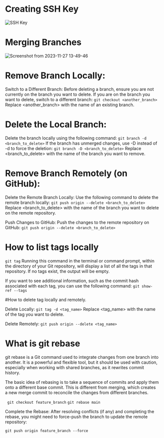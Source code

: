 # Creating SSH Key
![SSH Key](https://github.com/aishabendary/Git_Day2/assets/144475232/fd3ca6b6-ca61-4fa9-bd8c-72438f40d8f4)


# Merging Branches

![Screenshot from 2023-11-27 13-49-46](https://github.com/aishabendary/Git_Day2/assets/144475232/2eba4949-5fe7-4e5e-bf99-9412d862657c)


# Remove Branch Locally:
Switch to a Different Branch:
Before deleting a branch, ensure you are not currently on the branch you want to delete. If you are on the branch you want to delete, switch to a different branch:
``` git checkout <another_branch> ```
Replace <another_branch> with the name of an existing branch.
# Delete the Local Branch:
Delete the branch locally using the following command:
``` git branch -d <branch_to_delete> ```
If the branch has unmerged changes, use -D instead of -d to force the deletion:
``` git branch -D <branch_to_delete> ```
Replace <branch_to_delete> with the name of the branch you want to remove.

# Remove Branch Remotely (on GitHub):
Delete the Remote Branch Locally:
Use the following command to delete the remote branch locally:
``` git push origin --delete <branch_to_delete> ```
Replace <branch_to_delete> with the name of the branch you want to delete on the remote repository.

Push Changes to GitHub:
Push the changes to the remote repository on GitHub:
``` git push origin --delete <branch_to_delete> ```

# How to list tags locally
``` git tag ```
Running this command in the terminal or command prompt, within the directory of your Git repository, will display a list of all the tags in that repository. If no tags exist, the output will be empty.

If you want to see additional information, such as the commit hash associated with each tag, you can use the following command:
```git show-ref --tags```

#How to delete tag locally and remotely.

Delete Locally:
``` git tag -d <tag_name> ```
Replace <tag_name> with the name of the tag you want to delete.

Delete Remotely:
``` git push origin --delete <tag_name> ```

# What is git rebase
git rebase is a Git command used to integrate changes from one branch into another. It is a powerful and flexible tool, but it should be used with caution, especially when working with shared branches, as it rewrites commit history.

The basic idea of rebasing is to take a sequence of commits and apply them onto a different base commit. This is different from merging, which creates a new merge commit to reconcile the changes from different branches.

``` git checkout feature_branch```
```git rebase main```

Complete the Rebase:
After resolving conflicts (if any) and completing the rebase, you might need to force-push the branch to update the remote repository:

```git push origin feature_branch --force```


